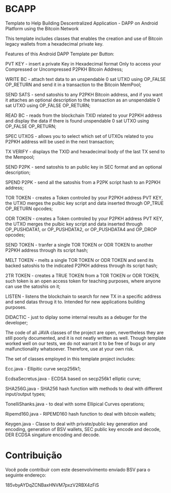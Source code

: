 # BCAPP
Template to Help Building Descentralized Application - DAPP on Android Platform using the Bitcoin Network

This template includes classes that enables the creation and use of Bitcoin legacy wallets from a hexadecimal private key.

Features of this Android DAPP Template per Button:

PVT KEY - insert a private Key in Hexadecimal format Only to access your Compressed or Uncompressed P2PKH Bitcoin Address;

WRITE BC - attach text data to an unspendable 0 sat UTXO using OP_FALSE OP_RETURN and send it in a transaction to the Bitcoin MemPool;

SEND SATS - send satoshis to any P2PKH Bitcoin address, and if you want it attaches an optional description to the transaction as an unspendable 0 sat UTXO using OP_FALSE OP_RETURN;

READ BC - reads from the blockchain TXID related to your P2PKH address and display the data if there is found unspendable 0 sat UTXO using OP_FALSE OP_RETURN;

SPEC UTXOS - allows you to select which set of UTXOs related to you P2PKH address will be used in the next transaction; 

TX VERIFY - displays the TXID and hexadecimal body of the last TX send to the Mempool;


SEND P2PK - send satoshis to an public key in SEC format and an optional description;

SPEND P2PK - send all the satoshis from a P2PK script hash to an P2PKH address;


TOR TOKEN - creates a Token controled by your P2PKH address PVT KEY, the UTXO merges the pulbic key script and data inserted through OP_TRUE OP_RETURN opcodes;

ODR TOKEN - creates a Token controled by your P2PKH address PVT KEY, the UTXO merges the pulbic key script and data inserted through OP_PUSHDATA1, or OP_PUSHDATA2, or OP_PUSHDATA4 and OP_DROP opcodes;

SEND TOKEN - tranfer a single TOR TOKEN or ODR TOKEN to another P2PKH address through its script hash;

MELT TOKEN - melts a single TOR TOKEN or ODR TOKEN and send its backed satoshis to the indicated P2PKH address through its script hash;

2TR TOKEN - creates a TRUE TOKEN from a TOR TOKEN or ODR TOKEN, such token is an open access token for teaching purposes, where anyone can use the satoshis on it; 


LISTEN - listens the blockchain to search for new TX in a specific address and send datas throug it to. Intended for new applications building purposes.

DIDACTIC - just to diplay some internal results as a debuger for the developer;


The code of all JAVA classes of the project are open, nevertheless they are still poorly documented, and it is not neatly written as well.
Though template worked well on our tests, we do not warrant it to be free of bugs or any malfunctionality whatsoever. Therefore, use at your own risk.

The set of classes employed in this template project includes:

Ecc.java - Ellipitic curve secp256k1;

EcdsaSecretus.java - ECDSA based on secp256k1 elliptic curve;

SHA256G.java - SHA256 hash function with methods to deal with different input/output types;

TonelliShanks.java - to deal with some Ellipical Curves operations;

Ripemd160.java - RIPEMD160 hash function to deal with bitcoin wallets;

Keygen.java - Classe to deal with private/public key generation and encoding, generation of BSV wallets, SEC public key encode and decode, DER ECDSA singature encoding and decode.


# Contribuição

Você pode contribuir com este desenvolvimento enviado BSV para o seguinte endereço:

185vbyAYDqZCNBaxHNVM7pxzV2RBX4zFiS

